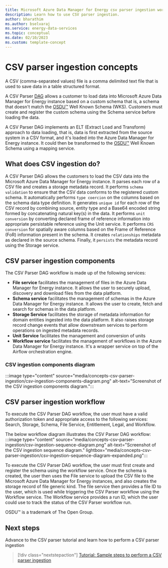 ```yaml
---
title: Microsoft Azure Data Manager for Energy csv parser ingestion workflow concept
description: Learn how to use CSV parser ingestion.
author: bharathim
ms.author: bselvaraj
ms.service: energy-data-services
ms.topic: conceptual
ms.date: 02/10/2023
ms.custom: template-concept
---
```


# CSV parser ingestion concepts
A CSV (comma-separated values) file is a comma delimited text file that is used to save data in a table structured format. 

A CSV Parser [DAG](https://airflow.apache.org/docs/apache-airflow/1.10.12/concepts.html#dags) allows a customer to load data into Microsoft Azure Data Manager for Energy instance based on a custom schema that is, a schema that doesn't match the [OSDU&trade;](https://osduforum.org) Well Known Schema (WKS). Customers must create and register the custom schema using the Schema service before loading the data. 

A CSV Parser DAG implements an ELT (Extract Load and Transform) approach to data loading, that is, data is first extracted from the source system in a CSV format, and it's loaded into the Azure Data Manager for Energy instance. It could then be transformed to the [OSDU&trade;](https://osduforum.org) Well Known Schema using a mapping service.


## What does CSV ingestion do?
A CSV Parser DAG allows the customers to load the CSV data into the Microsoft Azure Data Manager for Energy instance. It parses each row of a CSV file and creates a storage metadata record. It performs `schema validation` to ensure that the CSV data conforms to the registered custom schema. It automatically performs `type coercion` on the columns based on the schema data type definition. It generates `unique id` for each row of the CSV record by combining source, entity type and a Base64 encoded string formed by concatenating natural key(s) in the data. It performs `unit conversion` by converting declared frame of reference information into appropriate persistable reference using the Unit service. It performs `CRS conversion` for spatially aware columns based on the Frame of Reference (FoR) information present in the schema. It creates `relationships` metadata as declared in the source schema. Finally, it `persists` the metadata record using the Storage service.

## CSV parser ingestion components

The CSV Parser DAG workflow is made up of the following services:
* **File service** facilitates the management of files in the Azure Data Manager for Energy instance. It allows the user to securely upload, discovery and download files from the data platform.
* **Schema service** facilitates the management of schemas in the Azure Data Manager for Energy instance. It allows the user to create, fetch and search for schemas in the data platform.
* **Storage Service** facilitates the storage of metadata information for domain entities ingested into the data platform. It also raises storage record change events that allow downstream services to perform operations on ingested metadata records.
* **Unit Service** facilitates the management and conversion of units
* **Workflow service** facilitates the management of workflows in the Azure Data Manager for Energy instance. It's a wrapper service on top of the Airflow orchestration engine.

### CSV ingestion components diagram

:::image type="content" source="media/concepts-csv-parser-ingestion/csv-ingestion-components-diagram.png" alt-text="Screenshot of the CSV ingestion components diagram.":::

## CSV parser ingestion workflow

To execute the CSV Parser DAG workflow, the user must have a valid authorization token and appropriate access to the following services: Search, Storage, Schema, File Service, Entitlement, Legal, and Workflow. 

The below workflow diagram illustrates the CSV Parser DAG workflow:
    :::image type="content" source="media/concepts-csv-parser-ingestion/csv-ingestion-sequence-diagram.png" alt-text="Screenshot of the CSV ingestion sequence diagram." lightbox="media/concepts-csv-parser-ingestion/csv-ingestion-sequence-diagram-expanded.png":::

To execute the CSV Parser DAG workflow, the user must first create and register the schema using the workflow service. Once the schema is created, the user then uses the File service to upload the CSV file to the Microsoft Azure Data Manager for Energy instances, and also creates the storage record of file generic kind. The file service then provides a file ID to the user, which is used while triggering the CSV Parser workflow using the Workflow service. The Workflow service provides a run ID, which the user could use to track the status of the CSV Parser workflow run.

OSDU&trade; is a trademark of The Open Group.

## Next steps
Advance to the CSV parser tutorial and learn how to perform a CSV parser ingestion
> [!div class="nextstepaction"]
> [Tutorial: Sample steps to perform a CSV parser ingestion](tutorial-csv-ingestion.md)
